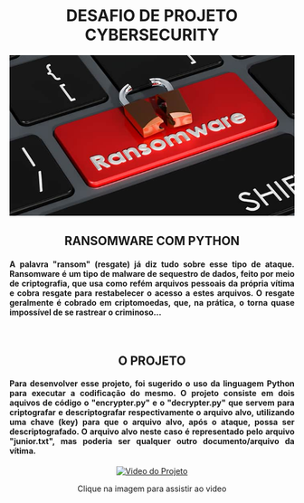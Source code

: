 <div align="center">
<h1> DESAFIO DE PROJETO CYBERSECURITY </h1>
<img src="./ransomware.jpg">
<h2>RANSOMWARE COM PYTHON</h2>
<h4 align="justify">
A palavra "ransom" (resgate) já diz tudo sobre esse tipo de ataque. Ransomware é um tipo de malware de sequestro de dados, feito por meio de criptografia, que usa como refém arquivos pessoais da própria vítima e cobra resgate para restabelecer o acesso a estes arquivos. O resgate geralmente é cobrado em criptomoedas, que, na prática, o torna quase impossível de se rastrear o criminoso...</h4>

<br/>
<h2>O PROJETO</h2>
<h4 align="justify">
Para desenvolver esse projeto, foi sugerido o uso da linguagem Python para executar a codificação do mesmo. O projeto consiste em dois aquivos de código o "encrypter.py" e o "decrypter.py" que servem para criptografar e descriptografar respectivamente o arquivo alvo, utilizando uma chave (key) para que o arquivo alvo, após o ataque, possa ser descriptografado. O arquivo alvo neste caso é representado pelo arquivo "junior.txt", mas poderia ser qualquer outro documento/arquivo da vítima.
</h4>

[![Video do Projeto](https://img.youtube.com/vi/TP87HHMPvk0/0.jpg)](https://youtu.be/TP87HHMPvk0)

<p>Clique na imagem para assistir ao video</p>

</div>
